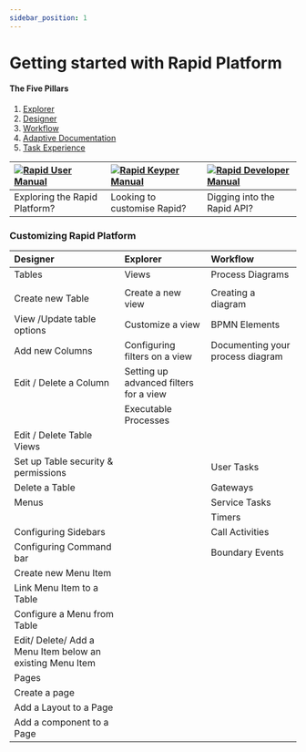 ```yaml
---
sidebar_position: 1
---
```

# Getting started with Rapid Platform

#### The Five Pillars

1. [ Explorer](https://docs.rapidplatform.com/books/the-five-pillars/page/the-explorer-pillar "The Explorer Pillar")
2. [ Designer](https://docs.rapidplatform.com/books/the-five-pillars/page/the-designer-pillar "The Designer Pillar")
3. [ Workflow](https://docs.rapidplatform.com/books/the-five-pillars/page/the-workflow-pillar "The Workflow Pillar")
4. [ Adaptive Documentation](https://docs.rapidplatform.com/books/the-five-pillars/page/the-adaptive-documentation-pillar "The Adaptive Documentation Pillar")
5. [ Task Experience](https://docs.rapidplatform.com/books/the-five-pillars/page/the-task-experience-pillar "The Task Experience Pillar")

|[![Rapid User Manual](https://docs.rapidplatform.com/uploads/images/gallery/2024-01/TYgUNzAcYttNdDNw-explorer.png)](https://docs.rapidplatform.com/shelves/user-manual)|[![Rapid Keyper Manual](https://docs.rapidplatform.com/uploads/images/gallery/2024-01/LyGNGqs5HFaWQ1Tq-keyper.png)](https://docs.rapidplatform.com/shelves/user-manual-keyper)|[![Rapid Developer Manual](https://docs.rapidplatform.com/uploads/images/gallery/2024-01/AV3xfVbJu7AvbqQ8-developer.png)](https://docs.rapidplatform.com/shelves/user-manual-developer)|
|:----|:----|:----|
|Exploring the Rapid Platform?|Looking to customise Rapid?|Digging into the Rapid API?|

### Customizing Rapid Platform

|Designer|Explorer|Workflow|
|:----|:----|:----|
|Tables|Views|Process Diagrams|
| | | |
|Create new Table|Create a new view|Creating a diagram|
|View /Update table options|Customize a view|BPMN Elements|
|Add new Columns|Configuring filters on a view|Documenting your process diagram|
|Edit / Delete a Column|Setting up advanced filters for a view|
| |Executable Processes|
|Edit / Delete Table Views| | |
|Set up Table security & permissions| |User Tasks|
|Delete a Table| |Gateways|
|Menus| |Service Tasks|
| | |Timers|
|Configuring Sidebars| |Call Activities|
|Configuring Command bar| |Boundary Events|
|Create new Menu Item| | |
|Link Menu Item to a Table| | |
|Configure a Menu from Table| | |
|Edit/ Delete/ Add a Menu Item below an existing Menu Item| | |
|Pages| | |
|Create a page| | |
|Add a Layout to a Page| | |
|Add a component to a Page| | |
